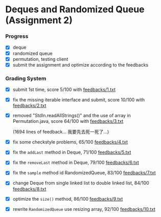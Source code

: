 # Deques and Randomized Queue (Assignment 2)

### Progress

- [x] deque
- [x] randomized queue
- [x] permutation, testing client
- [x] submit the assignment and optimize according to the feedbacks

### Grading System

- [x] submit 1st time, score 5/100 with [feedbacks/1.txt](https://github.com/runningIris/deques-randomized-queue/blob/master/feedbacks/1.txt)
- [x] fix the missing iterable interface and submit, score 10/100 with [feedbacks/2.txt](https://github.com/runningIris/deques-randomized-queue/blob/master/feedbacks/2.txt)
- [x] removed "StdIn.readAllStrings()" and the use of array in Permutation.java, score 64/100 with [feedbacks/3.txt](https://github.com/runningIris/deques-randomized-queue/blob/master/feedbacks/3.txt)

    (1694 lines of feedback... 我要先去死一死了...)

- [x] fix some checkstyle problems, 65/100 [feedbacks/4.txt](https://github.com/runningIris/deques-randomized-queue/blob/master/feedbacks/4.txt)
- [x] fix the `addLast` method in Deque, 71/100 [feedbacks/5.txt](https://github.com/runningIris/deques-randomized-queue/blob/master/feedbacks/5.txt)
- [x] fix the `removeLast` method in Deque, 79/100 [feedbacks/6.txt](https://github.com/runningIris/deques-randomized-queue/blob/master/feedbacks/6.txt)
- [x] fix the `sample` method id RandomizedQueue, 83/100 [feedbacks/7.txt](https://github.com/runningIris/deques-randomized-queue/blob/master/feedbacks/7.txt)
- [x] change Deque from single linked list to double linked list, 84/100 [feedbacks/8.txt](https://github.com/runningIris/deques-randomized-queue/blob/master/feedbacks/8.txt)
- [x] optimize the `size()` method, 86/100 [feedbacks/9.txt](https://github.com/runningIris/deques-randomized-queue/blob/master/feedbacks/9.txt)
- [x] rewrite `RandomizedQueue` use resizing array, 92/100 [feedbacks/10.txt](https://github.com/runningIris/deques-randomized-queue/blob/master/feedbacks/10.txt)
